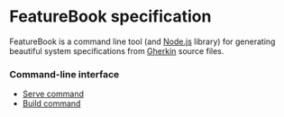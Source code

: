 FeatureBook specification
=========================

FeatureBook is a command line tool (and [Node.js](https://nodejs.org) library) for generating beautiful system
specifications from [Gherkin](https://github.com/cucumber/cucumber/wiki/Gherkin) source files.

### Command-line interface

* [Serve command](command_line/serve_command.feature)
* [Build command](command_line/build_command.feature)